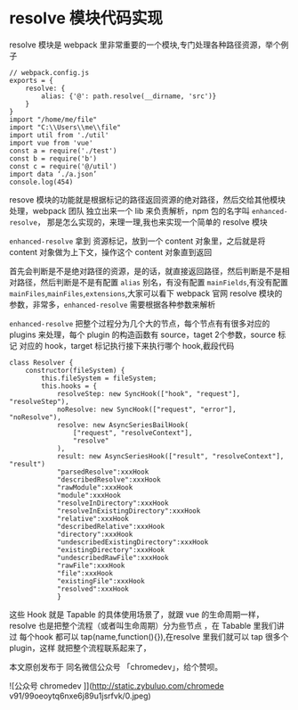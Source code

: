 
# resolve 模块代码实现

resolve 模块是 webpack 里非常重要的一个模块,专门处理各种路径资源，举个例子
```
// webpack.config.js
exports = {
    resolve: {
        alias: {'@': path.resolve(__dirname, 'src')}
    }
}
import "/home/me/file"
import "C:\\Users\\me\\file"
import util from './util'
import vue from 'vue'
const a = require('./test')
const b = require('b')
const c = require('@/util')
import data ‘./a.json’
console.log(454)
``` 

resove 模块的功能就是根据标记的路径返回资源的绝对路径，然后交给其他模块处理，webpack 团队 独立出来一个 lib 来负责解析，npm 包的名字叫 `enhanced-resolve`，
那是怎么实现的，来理一理,我也来实现一个简单的 resolve 模块

`enhanced-resolve` 拿到 资源标记，放到一个 content 对象里，之后就是将 content 对象做为上下文，操作这个 content 对象直到返回

首先会判断是不是绝对路径的资源，是的话，就直接返回路径，然后判断是不是相对路径，然后判断是不是有配置  `alias` 别名，有没有配置 `mainFields`,有没有配置 `mainFiles`,`mainFiles`,`extensions`,大家可以看下 webpack 官网 resolve 模块的参数，非常多，`enhanced-resolve` 需要根据各种参数来解析

`enhanced-resolve` 把整个过程分为几个大的节点，每个节点有有很多对应的 plugins 来处理，每个 plugin 的构造函数有 source，taget 2个参数，source 标记 对应的 hook，target 标记执行接下来执行哪个 hook,截段代码

```
class Resolver {
	constructor(fileSystem) {
		this.fileSystem = fileSystem;
		this.hooks = {
			resolveStep: new SyncHook(["hook", "request"], "resolveStep"),
			noResolve: new SyncHook(["request", "error"], "noResolve"),
			resolve: new AsyncSeriesBailHook(
				["request", "resolveContext"],
				"resolve"
			),
			result: new AsyncSeriesHook(["result", "resolveContext"], "result")
            "parsedResolve":xxxHook
            "describedResolve":xxxHook
            "rawModule":xxxHook
            "module":xxxHook
            "resolveInDirectory":xxxHook
            "resolveInExistingDirectory":xxxHook
            "relative":xxxHook
            "describedRelative":xxxHook
            "directory":xxxHook
            "undescribedExistingDirectory":xxxHook
            "existingDirectory":xxxHook
            "undescribedRawFile":xxxHook
            "rawFile":xxxHook
            "file":xxxHook
            "existingFile":xxxHook
            "resolved":xxxHook
            }
```
这些 Hook 就是 Tapable 的具体使用场景了，就跟 vue 的生命周期一样，resolve 也是把整个流程（或者叫生命周期）分为些节点 ，在 Tabable 里我们讲过 每个hook 都可以 tap(name,function(){}),在resolve 里我们就可以 tap 很多个plugin，这样 就把整个流程联系起来了，




本文原创发布于 同名微信公众号 「chromedev」，给个赞呗。 

![公众号 chromedev ]](http://static.zybuluo.com/chromede v91/99oeoytq6nxe6j89u1jsrfvk/0.jpeg)


